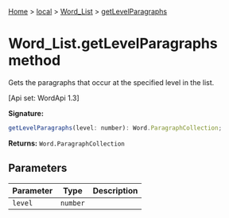 [Home](./index) &gt; [local](local.md) &gt; [Word\_List](local.word_list.md) &gt; [getLevelParagraphs](local.word_list.getlevelparagraphs.md)

# Word\_List.getLevelParagraphs method

Gets the paragraphs that occur at the specified level in the list. 

 \[Api set: WordApi 1.3\]

**Signature:**
```javascript
getLevelParagraphs(level: number): Word.ParagraphCollection;
```
**Returns:** `Word.ParagraphCollection`

## Parameters

|  Parameter | Type | Description |
|  --- | --- | --- |
|  `level` | `number` |  |

